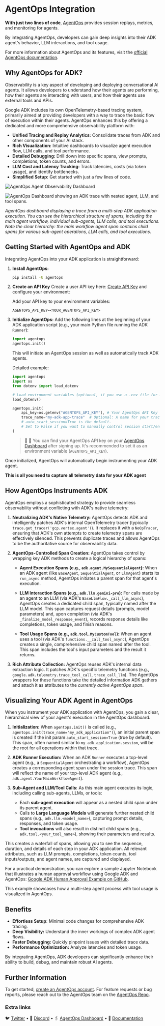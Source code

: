 # AgentOps Integration

**With just two lines of code**, [AgentOps](https://www.agentops.ai) provides session replays, metrics, and monitoring for agents.

By integrating AgentOps, developers can gain deep insights into their ADK agent's behavior, LLM interactions, and tool usage.

For more information about AgentOps and its features, visit the [official AgentOps documentation](https://docs.agentops.ai/v2/introduction).

## Why AgentOps for ADK?

Observability is a key aspect of developing and deploying conversational AI agents. It allows developers to understand how their agents are performing, how their agents are interacting with users, and how their agents use external tools and APIs.

Google ADK includes its own OpenTelemetry-based tracing system, primarily aimed at providing developers with a way to trace the basic flow of execution within their agents. AgentOps enhances this by offering a dedicated and more comprehensive observability platform with:

*   **Unified Tracing and Replay Analytics:** Consolidate traces from ADK and other components of your AI stack.
*   **Rich Visualization:** Intuitive dashboards to visualize agent execution flow, LLM calls, and tool performance.
*   **Detailed Debugging:** Drill down into specific spans, view prompts, completions, token counts, and errors.
*   **LLM Cost and Latency Tracking:** Track latencies, costs (via token usage), and identify bottlenecks.
*   **Simplified Setup:** Get started with just a few lines of code.

![AgentOps Agent Observability Dashboard](https://raw.githubusercontent.com/AgentOps-AI/agentops/refs/heads/main/docs/images/external/app_screenshots/overview.png)

![AgentOps Dashboard showing an ADK trace with nested agent, LLM, and tool spans.](../assets/agentops-adk-trace-example.jpg)

*AgentOps dashboard displaying a trace from a multi-step ADK application execution. You can see the hierarchical structure of spans, including the main agent workflow, individual sub-agents, LLM calls, and tool executions. Note the clear hierarchy: the main workflow agent span contains child spans for various sub-agent operations, LLM calls, and tool executions.*

## Getting Started with AgentOps and ADK

Integrating AgentOps into your ADK application is straightforward:

1.  **Install AgentOps:**
    ```bash
    pip install -U agentops
    ```

2. **Create an API Key**
    Create a user API key here: [Create API Key](https://app.agentops.ai/settings/projects) and configure your environment:

    Add your API key to your environment variables:
    ```
    AGENTOPS_API_KEY=<YOUR_AGENTOPS_API_KEY>
    ```

3.  **Initialize AgentOps:**
    Add the following lines at the beginning of your ADK application script (e.g., your main Python file running the ADK `Runner`):

    ```python
    import agentops
    agentops.init()
    ```

    This will initiate an AgentOps session as well as automatically track ADK agents.

    Detailed example:

    ```python
    import agentops
    import os
    from dotenv import load_dotenv

    # Load environment variables (optional, if you use a .env file for API keys)
    load_dotenv()

    agentops.init(
        api_key=os.getenv("AGENTOPS_API_KEY"), # Your AgentOps API Key
        trace_name="my-adk-app-trace"  # Optional: A name for your trace
        # auto_start_session=True is the default.
        # Set to False if you want to manually control session start/end.
    )
    ```

    > 🚨 🔑 You can find your AgentOps API key on your [AgentOps Dashboard](https://app.agentops.ai/) after signing up. It's recommended to set it as an environment variable (`AGENTOPS_API_KEY`).

Once initialized, AgentOps will automatically begin instrumenting your ADK agent.

**This is all you need to capture all telemetry data for your ADK agent**

## How AgentOps Instruments ADK

AgentOps employs a sophisticated strategy to provide seamless observability without conflicting with ADK's native telemetry:

1.  **Neutralizing ADK's Native Telemetry:**
    AgentOps detects ADK and intelligently patches ADK's internal OpenTelemetry tracer (typically `trace.get_tracer('gcp.vertex.agent')`). It replaces it with a `NoOpTracer`, ensuring that ADK's own attempts to create telemetry spans are effectively silenced. This prevents duplicate traces and allows AgentOps to be the authoritative source for observability data.

2.  **AgentOps-Controlled Span Creation:**
    AgentOps takes control by wrapping key ADK methods to create a logical hierarchy of spans:

    *   **Agent Execution Spans (e.g., `adk.agent.MySequentialAgent`):**
        When an ADK agent (like `BaseAgent`, `SequentialAgent`, or `LlmAgent`) starts its `run_async` method, AgentOps initiates a parent span for that agent's execution.

    *   **LLM Interaction Spans (e.g., `adk.llm.gemini-pro`):**
        For calls made by an agent to an LLM (via ADK's `BaseLlmFlow._call_llm_async`), AgentOps creates a dedicated child span, typically named after the LLM model. This span captures request details (prompts, model parameters) and, upon completion (via ADK's `_finalize_model_response_event`), records response details like completions, token usage, and finish reasons.

    *   **Tool Usage Spans (e.g., `adk.tool.MyCustomTool`):**
        When an agent uses a tool (via ADK's `functions.__call_tool_async`), AgentOps creates a single, comprehensive child span named after the tool. This span includes the tool's input parameters and the result it returns.

3.  **Rich Attribute Collection:**
    AgentOps reuses ADK's internal data extraction logic. It patches ADK's specific telemetry functions (e.g., `google.adk.telemetry.trace_tool_call`, `trace_call_llm`). The AgentOps wrappers for these functions take the detailed information ADK gathers and attach it as attributes to the *currently active AgentOps span*.

## Visualizing Your ADK Agent in AgentOps

When you instrument your ADK application with AgentOps, you gain a clear, hierarchical view of your agent's execution in the AgentOps dashboard.

1.  **Initialization:**
    When `agentops.init()` is called (e.g., `agentops.init(trace_name="my_adk_application")`), an initial parent span is created if the init param `auto_start_session=True` (true by default). This span, often named similar to `my_adk_application.session`, will be the root for all operations within that trace.

2.  **ADK Runner Execution:**
    When an ADK `Runner` executes a top-level agent (e.g., a `SequentialAgent` orchestrating a workflow), AgentOps creates a corresponding agent span under the session trace. This span will reflect the name of your top-level ADK agent (e.g., `adk.agent.YourMainWorkflowAgent`).

3.  **Sub-Agent and LLM/Tool Calls:**
    As this main agent executes its logic, including calling sub-agents, LLMs, or tools:
    *   Each **sub-agent execution** will appear as a nested child span under its parent agent.
    *   Calls to **Large Language Models** will generate further nested child spans (e.g., `adk.llm.<model_name>`), capturing prompt details, responses, and token usage.
    *   **Tool invocations** will also result in distinct child spans (e.g., `adk.tool.<your_tool_name>`), showing their parameters and results.

This creates a waterfall of spans, allowing you to see the sequence, duration, and details of each step in your ADK application. All relevant attributes, such as LLM prompts, completions, token counts, tool inputs/outputs, and agent names, are captured and displayed.

For a practical demonstration, you can explore a sample Jupyter Notebook that illustrates a human approval workflow using Google ADK and AgentOps:
[Google ADK Human Approval Example on GitHub](https://github.com/AgentOps-AI/agentops/blob/main/examples/google_adk_example/adk_human_approval_example.ipynb).

This example showcases how a multi-step agent process with tool usage is visualized in AgentOps.

## Benefits

*   **Effortless Setup:** Minimal code changes for comprehensive ADK tracing.
*   **Deep Visibility:** Understand the inner workings of complex ADK agent flows.
*   **Faster Debugging:** Quickly pinpoint issues with detailed trace data.
*   **Performance Optimization:** Analyze latencies and token usage.

By integrating AgentOps, ADK developers can significantly enhance their ability to build, debug, and maintain robust AI agents. 

## Further Information

To get started, [create an AgentOps account](http://app.agentops.ai). For feature requests or bug reports, please reach out to the AgentOps team on the [AgentOps Repo](https://github.com/AgentOps-AI/agentops).

### Extra links
🐦 [Twitter](http://x.com/agentopsai)   •   📢 [Discord](http://x.com/agentopsai)   •   🖇️ [AgentOps Dashboard](http://app.agentops.ai)   •   📙 [Documentation](http://docs.agentops.ai)
